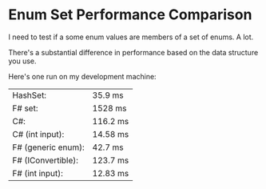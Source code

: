 Enum Set Performance Comparison
===============================

I need to test if a some enum values are members of a set of enums. A lot.

There's a substantial difference in performance based on the data structure you use.

Here's one run on my development machine:

<table>
<tr><td>HashSet:           </td><td>35.9 ms </td></tr>
<tr><td>F# set:            </td><td>1528 ms</td></tr>
<tr><td>C#:                </td><td>116.2 ms</td></tr>
<tr><td>C# (int input):    </td><td>14.58 ms</td></tr>
<tr><td>F# (generic enum): </td><td>42.7 ms</td></tr>
<tr><td>F# (IConvertible): </td><td>123.7 ms</td></tr>
<tr><td>F# (int input):    </td><td>12.83 ms</td></tr>
</table>